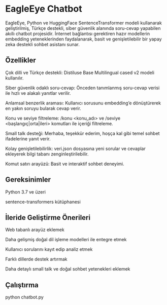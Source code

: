 # EagleEye Chatbot

EagleEye, Python ve HuggingFace SentenceTransformer modeli kullanarak geliştirilmiş, Türkçe destekli, siber güvenlik alanında soru-cevap yapabilen akıllı chatbot projesidir. İnternet bağlantısı gerektiren hazır modellerin embedding yeteneklerinden faydalanarak, basit ve genişletilebilir bir yapay zeka destekli sohbet asistanı sunar.

## Özellikler

Çok dilli ve Türkçe destekli: Distiluse Base Multilingual cased v2 modeli kullanılır.

Siber güvenlik odaklı soru-cevap: Önceden tanımlanmış soru-cevap verisi ile hızlı ve alakalı yanıtlar verilir.

Anlamsal benzerlik araması: Kullanıcı sorusunu embedding’e dönüştürerek en yakın soruyu bularak cevap verir.

Konu ve seviye filtreleme: /konu <konu_adı> ve /seviye <başlangıç|orta|ileri> komutları ile içeriği filtreleme.

Small talk desteği: Merhaba, teşekkür ederim, hoşça kal gibi temel sohbet ifadelerine yanıt verir.

Kolay genişletilebilirlik: veri.json dosyasına yeni sorular ve cevaplar ekleyerek bilgi tabanı zenginleştirilebilir.

Komut satırı arayüzü: Basit ve interaktif sohbet deneyimi.

## Gereksinimler

Python 3.7 ve üzeri

sentence-transformers kütüphanesi

## İleride Geliştirme Önerileri

Web tabanlı arayüz eklemek

Daha gelişmiş doğal dil işleme modelleri ile entegre etmek

Kullanıcı sorularını kayıt edip analiz etmek

Farklı dillerde destek artırmak

Daha detaylı small talk ve doğal sohbet yetenekleri eklemek

## Çalıştırma
python chatbot.py
